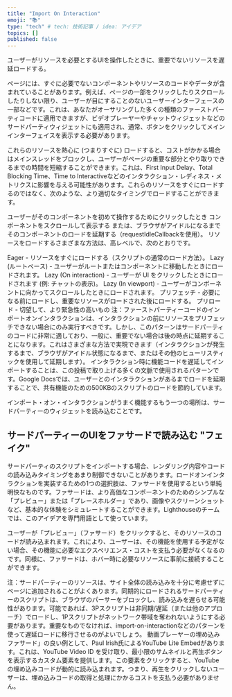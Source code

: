 ```yaml
---
title: "Import On Interaction"
emoji: "📚"
type: "tech" # tech: 技術記事 / idea: アイデア
topics: []
published: false
---
```

ユーザーがリソースを必要とするUIを操作したときに、重要でないリソースを遅延ロードする。

ページには、すぐに必要でないコンポーネントやリソースのコードやデータが含まれていることがあります。例えば、ページの一部をクリックしたりスクロールしたりしない限り、ユーザーが目にすることのないユーザーインターフェースの一部などです。これは、あなたがオーサリングした多くの種類のファーストパーティコードに適用できますが、ビデオプレーヤーやチャットウィジェットなどのサードパーティウィジェットにも適用され、通常、ボタンをクリックしてメインインターフェイスを表示する必要があります。

これらのリソースを熱心に (つまりすぐに) ロードすると、コストがかかる場合はメインスレッドをブロックし、ユーザーがページの重要な部分とやり取りできるまでの時間を短縮することができます。これは、First Input Delay、Total Blocking Time、Time to Interactiveなどのインタラクション・レディネス・メトリクスに影響を与える可能性があります。これらのリソースをすぐにロードするのではなく、次のような、より適切なタイミングでロードすることができます。

ユーザーがそのコンポーネントを初めて操作するためにクリックしたとき
コンポーネントをスクロールして表示する
または、ブラウザがアイドルになるまでそのコンポーネントのロードを延期する（requestIdleCallbackを使用）。
リソースをロードするさまざまな方法は、高レベルで、次のとおりです。

Eager - リソースをすぐにロードする（スクリプトの通常のロード方法）。
Lazy (ルートベース) - ユーザーがルートまたはコンポーネントに移動したときにロードされます。
Lazy (On interaction) - ユーザーが UI をクリックしたときにロードされます (例: チャットの表示)。
Lazy (In viewport) - ユーザーがコンポーネントに向かってスクロールしたときにロードされます。
プリフェッチ - 必要になる前にロードし、重要なリソースがロードされた後にロードする。
プリロード - 切望して、より緊急性の高いもの
注：ファーストパーティーコードのインポートオンインタラクションは、インタラクションの前にリソースをプリフェッチできない場合にのみ実行すべきです。しかし、このパターンはサードパーティのコードに非常に適しており、一般に、重要でない場合は後の時点に延期することになります。これはさまざまな方法で実現できます（インタラクションが発生するまで、ブラウザがアイドル状態になるまで、またはその他のヒューリスティックを使用して延期します）。
インタラクション時に機能コードを遅延してインポートすることは、この投稿で取り上げる多くの文脈で使用されるパターンです。Google Docsでは、ユーザーとのインタラクションがあるまでロードを延期することで、共有機能のための500KBのスクリプトのロードを節約しています。

インポート・オン・インタラクションがうまく機能するもう一つの場所は、サードパーティーのウィジェットを読み込むことです。

## サードパーティーのUIをファサードで読み込む "フェイク"
サードパーティのスクリプトをインポートする場合、レンダリング内容やコードの読み込みタイミングをあまり制御できないことがあります。ロードオンインタラクションを実装するための1つの選択肢は、ファサードを使用するという単純明快なものです。ファサードは、より高価なコンポーネントのためのシンプルな「プレビュー」または「プレースホルダー」であり、画像やスクリーンショットなど、基本的な体験をシミュレートすることができます。Lighthouseのチームでは、このアイデアを専門用語として使っています。

ユーザーが「プレビュー」（ファサード）をクリックすると、そのリソースのコードが読み込まれます。これにより、ユーザーは、その機能を使用する予定がない場合、その機能に必要なエクスペリエンス・コストを支払う必要がなくなるのです。同様に、ファサードは、ホバー時に必要なリソースに事前に接続することができます。

注：サードパーティーのリソースは、サイト全体の読み込みを十分に考慮せずにページに追加されることがよくあります。同期的にロードされるサードパーティーのスクリプトは、ブラウザのパーサーをブロックし、読み込みを遅らせる可能性があります。可能であれば、3Pスクリプトは非同期/遅延（または他のアプローチ）でロードし、1Pスクリプトがネットワーク帯域を奪われないようにする必要があります。重要なものでなければ、import-on-interactionなどのパターンを使って遅延ロードに移行させるのがよいでしょう。
動画プレーヤーの埋め込み
ファサード」の良い例として、Paul Irish氏によるYouTube Lite Embedがあります。これは、YouTube Video ID を受け取り、最小限のサムネイルと再生ボタンを表示するカスタム要素を提供します。この要素をクリックすると、YouTube の埋め込みコードが動的に読み込まれます。つまり、再生をクリックしないユーザーは、埋め込みコードの取得と処理にかかるコストを支払う必要がありません。